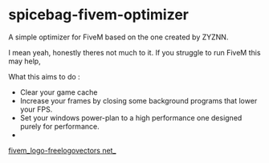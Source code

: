 # spicebag-fivem-optimizer
A simple optimizer for FiveM based on the one created by ZYZNN.

I mean yeah, honestly theres not much to it.
If you struggle to run FiveM this may help,

What this aims to do :
- Clear your game cache
- Increase your frames by closing some background programs that lower your FPS.
- Set your windows power-plan to a high performance one designed purely for performance.
- 

[fivem_logo-freelogovectors net_](https://user-images.githubusercontent.com/94927382/157338393-983da396-14f9-4ede-8c61-62cc4e8ff2fd.png)
